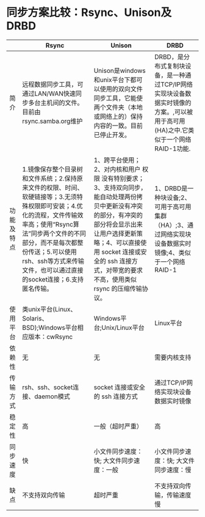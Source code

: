 # 同步方案比较：Rsync、Unison及DRBD  

|   |Rsync|Unison|DRBD|
|---|-----|------|----|
|简介|远程数据同步工具，可通过LAN/WAN快速同步多台主机间的文件。目前由rsync.samba.org维护|Unison是windows和unix平台下都可以使用的双向文件同步工具，它能使两个文件夹（本地或网络上的）保持内容的一致。目前已停止开发。|DRBD，是分布式复制块设备，是一种通过TCP/IP网络实现块设备数据实时镜像的方案。,可以被用于高可用(HA)之中.它类似于一个网络RAID-1功能.|
|功能及特点|1.镜像保存整个目录树和文件系统；2.保持原来文件的权限、时间、软硬链接等；3.无须特殊权限即可安装；4.优化的流程，文件传输效率高；使用“Rsync算法”同步两个文件的不同部分，而不是每次都整份传送；5.可以使用rsh、ssh等方式来传输文件，也可以通过直接的socket连接；6.支持匿名传输。|1、跨平台使用；2、对内核和用户 权限 没有特别要求；3、支持双向同步，能自动处理两份拷贝中更新没有冲突的部分，有冲突的部分将会显示出来让用户选择更新策略；4、可以直接使用 socket 连接或安全的 ssh 连接方式，对带宽的要求不高，使用类似 rsync 的压缩传输协议。|1、DRBD是一种块设备;2、可用于高可用集群（HA）;3、通过网络实现块设备数据实时镜像;4、类似于一个网络RAID-1|
|使用平台|类unix平台(Linux、Solaris、BSD);Windows平台相应版本：cwRsync|Windows平台;Unix/Linux平台|Linux平台|
| 依赖性   |无|无|需要内核支持|
| 传输方式 |rsh、ssh、socket连接、daemon模式|socket 连接或安全的 ssh 连接方式|通过TCP/IP网络实现块设备数据实时镜像|
| 稳定性   |高|一般（超时严重）|高|
| 同步速度 |快|小文件同步速度：快; 大文件同步速度：一般|小文件同步速度：快; 大文件同步速度：慢|
| 缺点    |不支持双向传输 |超时严重| 	不支持双向传输，传输速度慢|
